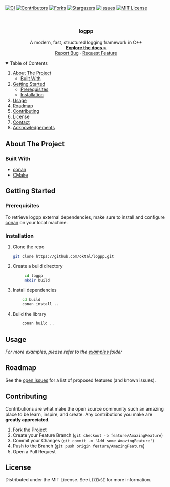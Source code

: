 [![CI][ci-shield]][ci-url]
[![Contributors][contributors-shield]][contributors-url]
[![Forks][forks-shield]][forks-url]
[![Stargazers][stars-shield]][stars-url]
[![Issues][issues-shield]][issues-url]
[![MIT License][license-shield]][license-url]


<br />
<p align="center">
  <h3 align="center">logpp</h3>

  <p align="center">
    A modern, fast, structured logging framework in C++
    <br />
    <a href="https://github.com/oktal/logpp"><strong>Explore the docs »</strong></a>
    <br />
    <a href="https://github.com/oktal/logpp/issues">Report Bug</a>
    ·
    <a href="https://github.com/oktal/logpp/issues">Request Feature</a>
  </p>
</p>



<details open="open">
  <summary>Table of Contents</summary>
  <ol>
    <li>
      <a href="#about-the-project">About The Project</a>
      <ul>
        <li><a href="#built-with">Built With</a></li>
      </ul>
    </li>
    <li>
      <a href="#getting-started">Getting Started</a>
      <ul>
        <li><a href="#prerequisites">Prerequisites</a></li>
        <li><a href="#installation">Installation</a></li>
      </ul>
    </li>
    <li><a href="#usage">Usage</a></li>
    <li><a href="#roadmap">Roadmap</a></li>
    <li><a href="#contributing">Contributing</a></li>
    <li><a href="#license">License</a></li>
    <li><a href="#contact">Contact</a></li>
    <li><a href="#acknowledgements">Acknowledgements</a></li>
  </ol>
</details>


## About The Project


### Built With

* [conan](https://conan.io/)
* [CMake](https://cmake.org/)

## Getting Started

### Prerequisites

To retrieve logpp external dependencies, make sure to install and configure [conan](https://conan.io) on your local machine.

### Installation

1. Clone the repo
   ```sh
   git clone https://github.com/oktal/logpp.git
   ```
2. Create a build directory
   ```sh
        cd logpp
        mkdir build
    ```
3. Install dependencies
   ```sh
       cd build
       conan install ..
   ```
4. Build the library
   ```sh
       conan build ..
   ```


<!-- USAGE EXAMPLES -->
## Usage

_For more examples, please refer to the [examples](https://github.com/oktal/logpp/examples) folder_


## Roadmap

See the [open issues](https://github.com/othneildrew/Best-README-Template/issues) for a list of proposed features (and known issues).


## Contributing

Contributions are what make the open source community such an amazing place to be learn, inspire, and create. Any contributions you make are **greatly appreciated**.

1. Fork the Project
2. Create your Feature Branch (`git checkout -b feature/AmazingFeature`)
3. Commit your Changes (`git commit -m 'Add some AmazingFeature'`)
4. Push to the Branch (`git push origin feature/AmazingFeature`)
5. Open a Pull Request

## License

Distributed under the MIT License. See `LICENSE` for more information.

[contributors-shield]: https://img.shields.io/github/contributors/oktal/logpp.svg?style=for-the-badge
[contributors-url]: https://github.com/oktal/logpp/graphs/contributors
[ci-shield]: https://img.shields.io/github/workflow/status/oktal/logpp/CI?style=for-the-badge
[ci-url]: https://github.com/oktal/logpp/workflows/CI/badge.svg
[forks-shield]: https://img.shields.io/github/forks/oktal/logpp.svg?style=for-the-badge
[forks-url]: https://github.com/oktal/logpp/network/members
[stars-shield]: https://img.shields.io/github/stars/oktal/logpp.svg?style=for-the-badge
[stars-url]: https://github.com/oktal/logpp/stargazers
[issues-shield]: https://img.shields.io/github/issues/oktal/logpp.svg?style=for-the-badge
[issues-url]: https://github.com/oktal/logpp/issues
[license-shield]: https://img.shields.io/github/license/oktal/logpp.svg?style=for-the-badge
[license-url]: https://github.com/oktal/logpp/blob/master/LICENSE.txt
